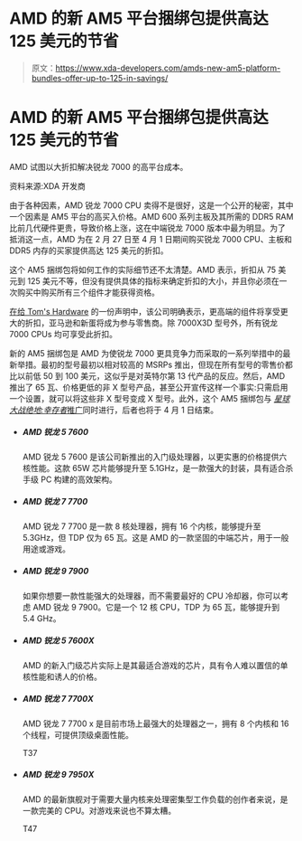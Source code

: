 # AMD 的新 AM5 平台捆绑包提供高达 125 美元的节省

> 原文：<https://www.xda-developers.com/amds-new-am5-platform-bundles-offer-up-to-125-in-savings/>

# AMD 的新 AM5 平台捆绑包提供高达 125 美元的节省

AMD 试图以大折扣解决锐龙 7000 的高平台成本。

资料来源:XDA 开发商

由于各种因素，AMD 锐龙 7000 CPU 卖得不是很好，这是一个公开的秘密，其中一个因素是 AM5 平台的高买入价格。AMD 600 系列主板及其所需的 DDR5 RAM 比前几代硬件更贵，导致价格上涨，这在中端锐龙 7000 版本中最为明显。为了抵消这一点，AMD 为在 2 月 27 日至 4 月 1 日期间购买锐龙 7000 CPU、主板和 DDR5 内存的买家提供高达 125 美元的折扣。

这个 AM5 捆绑包将如何工作的实际细节还不太清楚。AMD 表示，折扣从 75 美元到 125 美元不等，但没有提供具体的指标来确定折扣的大小，并且你必须在一次购买中购买所有三个组件才能获得资格。

[在给 Tom's Hardware](https://www.tomshardware.com/news/amd-offers-a-dollar125-game-bundle-ddr5-and-motherboard-discounts-for-ryzen-7000) 的一份声明中，该公司明确表示，更高端的组件将享受更大的折扣，亚马逊和新蛋将成为参与零售商。除 7000X3D 型号外，所有锐龙 7000 CPUs 均可享受此折扣。

新的 AM5 捆绑包是 AMD 为使锐龙 7000 更具竞争力而采取的一系列举措中的最新举措。最初的型号最初以相对较高的 MSRPs 推出，但现在所有型号的零售价都比以前低 50 到 100 美元，这似乎是对英特尔第 13 代产品的反应。然后，AMD 推出了 65 瓦、价格更低的非 X 型号产品，甚至公开宣传这样一个事实:只需启用一个设置，就可以将这些非 X 型号变成 X 型号。此外，这个 AM5 捆绑包与 [*星球大战绝地:幸存者*推广](https://www.xda-developers.com/amd-ryzen-7000-promo-offers-free-copy-of-star-wars-jedi-survivor/)同时进行，后者也将于 4 月 1 日结束。

*   ##### AMD 锐龙 5 7600

    AMD 锐龙 5 7600 是该公司新推出的入门级处理器，以更实惠的价格提供六核性能。这款 65W 芯片能够提升至 5.1GHz，是一款强大的封装，具有适合杀手级 PC 构建的高效架构。

*   ##### AMD 锐龙 7 7700

    AMD 锐龙 7 7700 是一款 8 核处理器，拥有 16 个内核，能够提升至 5.3GHz，但 TDP 仅为 65 瓦。这是 AMD 的一款坚固的中端芯片，用于一般用途或游戏。

*   ##### AMD 锐龙 9 7900

    如果你想要一款性能强大的处理器，而不需要最好的 CPU 冷却器，你可以考虑 AMD 锐龙 9 7900。它是一个 12 核 CPU，TDP 为 65 瓦，能够提升到 5.4 GHz。

*   ##### AMD 锐龙 5 7600X

    AMD 的新入门级芯片实际上是其最适合游戏的芯片，具有令人难以置信的单核性能和诱人的价格。

*   ##### AMD 锐龙 7 7700X

    AMD 锐龙 7 7700 x 是目前市场上最强大的处理器之一，拥有 8 个内核和 16 个线程，可提供顶级桌面性能。

    T37
*   ##### AMD 锐龙 9 7950X

    AMD 的最新旗舰对于需要大量内核来处理密集型工作负载的创作者来说，是一款完美的 CPU。对游戏来说也不算太糟。

    T47